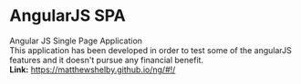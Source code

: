 # AngularJS SPA
Angular JS Single Page Application
<br>
This application has been developed in order to test some of the angularJS features and it doesn't pursue any financial benefit.
<br>
<b>Link:</b> https://matthewshelby.github.io/ng/#!/
